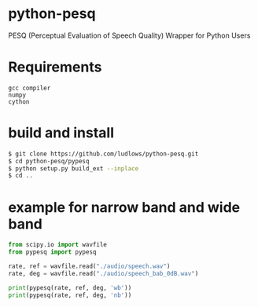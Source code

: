 # python-pesq

PESQ (Perceptual Evaluation of Speech Quality) Wrapper for Python Users

# Requirements

    gcc compiler
    numpy
    cython

# build and install
```bash
$ git clone https://github.com/ludlows/python-pesq.git
$ cd python-pesq/pypesq
$ python setup.py build_ext --inplace
$ cd ..
```


# example for narrow band and wide band

```python
from scipy.io import wavfile
from pypesq import pypesq

rate, ref = wavfile.read("./audio/speech.wav")
rate, deg = wavfile.read("./audio/speech_bab_0dB.wav")

print(pypesq(rate, ref, deg, 'wb'))
print(pypesq(rate, ref, deg, 'nb'))
```


